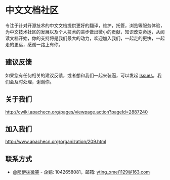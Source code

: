 # 中文文档社区
专注于针对开源技术的中文文档提供更好的翻译，维护，托管，浏览等服务体验，为中文技术社区的发展以及个人技术的进步做出微小的贡献，知识改变命运，从阅读文档开始，你的支持将是我们最大的动力，欢迎加入我们，一起走的更快，一起走的更远，感谢一路上有你。

## 建议反馈
如果您有任何相关的建议反馈，或者想和我们一起来装逼，可以发起 [Issues](https://github.com/vkdoc/vkdoc.org/issues)，我们会及时处理，谢谢你。

## 关于我们
<http://cwiki.apachecn.org/pages/viewpage.action?pageId=2887240>

## 加入我们
<http://www.apachecn.org/organization/209.html>

## 联系方式
* [@那伊抹微笑](https://github.com/wangyangting/) - 企鹅: 1042658081，邮箱: yting_xmei1129@163.com
